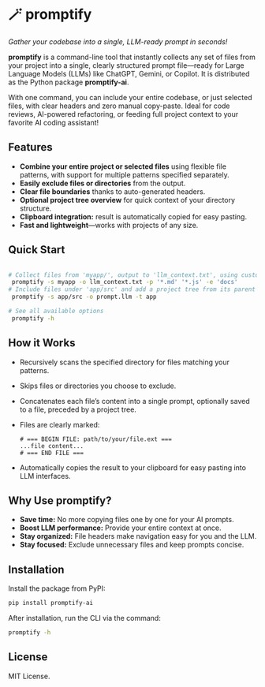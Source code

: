 # 🪄 promptify

_Gather your codebase into a single, LLM-ready prompt in seconds!_


**promptify** is a command-line tool that instantly collects any set of files from your project into a single, clearly structured prompt file—ready for Large Language Models (LLMs) like ChatGPT, Gemini, or Copilot.
It is distributed as the Python package **promptify-ai**.

With one command, you can include your entire codebase, or just selected files, with clear headers and zero manual copy-paste. Ideal for code reviews, AI-powered refactoring, or feeding full project context to your favorite AI coding assistant!



## Features

- **Combine your entire project or selected files** using flexible file patterns, with support for multiple patterns specified separately.
- **Easily exclude files or directories** from the output.
- **Clear file boundaries** thanks to auto-generated headers.
- **Optional project tree overview** for quick context of your directory structure.
- **Clipboard integration:** result is automatically copied for easy pasting.
- **Fast and lightweight**—works with projects of any size.


## Quick Start

```bash

# Collect files from 'myapp/', output to 'llm_context.txt', using custom patterns and excluding a folder
 promptify -s myapp -o llm_context.txt -p '*.md' '*.js' -e 'docs'
# Include files under 'app/src' and add a project tree from its parent directory
 promptify -s app/src -o prompt.llm -t app

# See all available options
 promptify -h
```


## How it Works

* Recursively scans the specified directory for files matching your patterns.
* Skips files or directories you choose to exclude.
* Concatenates each file’s content into a single prompt, optionally saved to a file, preceded by a project tree.
* Files are clearly marked:

  ```
  # === BEGIN FILE: path/to/your/file.ext ===
  ...file content...
  # === END FILE ===
  ```
* Automatically copies the result to your clipboard for easy pasting into LLM interfaces.



## Why Use promptify?

* **Save time:** No more copying files one by one for your AI prompts.
* **Boost LLM performance:** Provide your entire context at once.
* **Stay organized:** File headers make navigation easy for you and the LLM.
* **Stay focused:** Exclude unnecessary files and keep prompts concise.



## Installation

Install the package from PyPI:

```bash
pip install promptify-ai
```

After installation, run the CLI via the command:

```bash
promptify -h
```


## License

MIT License.
